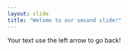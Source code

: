 ```yaml
---
layout: slide
title: "Welome to our second slide!"
---
```

Your text
use the left arrow to go back!
